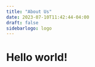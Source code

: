 ```yaml
---
title: "About Us"
date: 2023-07-10T11:42:44-04:00
draft: false
sidebarlogo: logo
---
```


# Hello world!